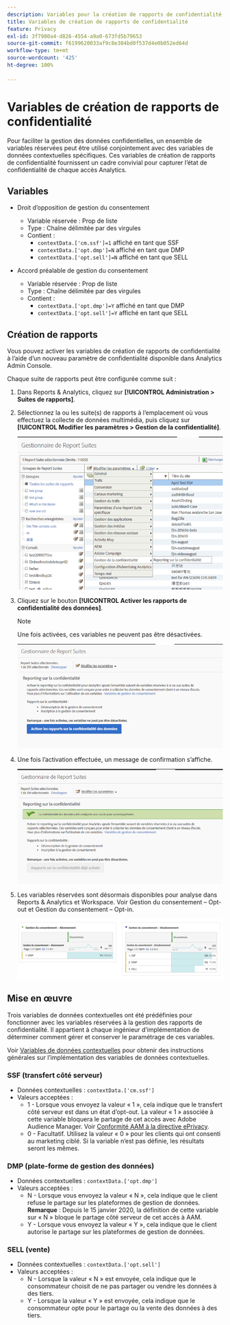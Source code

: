 ```yaml
---
description: Variables pour la création de rapports de confidentialité dans la Confidentialité des données.
title: Variables de création de rapports de confidentialité
feature: Privacy
exl-id: 3f7980a4-d826-4554-a9a0-673fd5b79653
source-git-commit: f6199620033af9c8e304bd0f537d4e0b052ed64d
workflow-type: tm+mt
source-wordcount: '425'
ht-degree: 100%

---
```


# Variables de création de rapports de confidentialité

Pour faciliter la gestion des données confidentielles, un ensemble de variables réservées peut être utilisé conjointement avec des variables de données contextuelles spécifiques.
Ces variables de création de rapports de confidentialité fournissent un cadre convivial pour capturer l’état de confidentialité de chaque accès Analytics.

## Variables

* Droit d’opposition de gestion du consentement
   * Variable réservée : Prop de liste
   * Type : Chaîne délimitée par des virgules
   * Contient :
      * `contextData.['cm.ssf']=1` affiché en tant que SSF
      * `contextData.['opt.dmp']=N` affiché en tant que DMP
      * `contextData.['opt.sell']=N` affiché en tant que SELL

* Accord préalable de gestion du consentement
   * Variable réservée : Prop de liste
   * Type : Chaîne délimitée par des virgules
   * Contient :
      * `contextData.['opt.dmp']=Y` affiché en tant que DMP
      * `contextData.['opt.sell']=Y` affiché en tant que SELL

## Création de rapports

Vous pouvez activer les variables de création de rapports de confidentialité à l’aide d’un nouveau paramètre de confidentialité disponible dans Analytics Admin Console.

Chaque suite de rapports peut être configurée comme suit :
1. Dans Reports &amp; Analytics, cliquez sur **[!UICONTROL Administration > Suites de rapports]**.
1. Sélectionnez la ou les suite(s) de rapports à l’emplacement où vous effectuez la collecte de données multimédia, puis cliquez sur **[!UICONTROL Modifier les paramètres > Gestion de la confidentialité]**.

   ![](assets/rsm-privacy-select.png)

1. Cliquez sur le bouton **[!UICONTROL Activer les rapports de confidentialité des données]**.

   >[!NOTE]
   >
   >Une fois activées, ces variables ne peuvent pas être désactivées.

   ![](assets/rsm-privacy-enable.png)

1. Une fois l’activation effectuée, un message de confirmation s’affiche.

   ![](assets/rsm-privacy-config.png)

1. Les variables réservées sont désormais disponibles pour analyse dans Reports &amp; Analytics et Workspace. Voir Gestion du consentement – Opt-out et Gestion du consentement – Opt-in.

   ![](assets/consent-management.png)

## Mise en œuvre

Trois variables de données contextuelles ont été prédéfinies pour fonctionner avec les variables réservées à la gestion des rapports de confidentialité.  Il appartient à chaque ingénieur d’implémentation de déterminer comment gérer et conserver le paramétrage de ces variables.

Voir [Variables de données contextuelles](/help/implement/vars/page-vars/contextdata.md) pour obtenir des instructions générales sur l’implémentation des variables de données contextuelles.

### SSF (transfert côté serveur)

* Données contextuelles : `contextData.['cm.ssf']`
* Valeurs acceptées :
   * 1 - Lorsque vous envoyez la valeur « 1 », cela indique que le transfert côté serveur est dans un état d’opt-out. La valeur « 1 » associée à cette variable bloquera le partage de cet accès avec Adobe Audience Manager. Voir [Conformité AAM à la directive ePrivacy](https://experienceleague.adobe.com/docs/audience-manager/user-guide/overview/data-privacy/data-privacy.html?lang=fr).
   * 0 - Facultatif. Utilisez la valeur « 0 » pour les clients qui ont consenti au marketing ciblé. Si la variable n’est pas définie, les résultats seront les mêmes.

### DMP (plate-forme de gestion des données)

* Données contextuelles : `contextData.['opt.dmp']`
* Valeurs acceptées :
   * N - Lorsque vous envoyez la valeur « N », cela indique que le client refuse le partage sur les plateformes de gestion de données.  **Remarque** : Depuis le 15 janvier 2020, la définition de cette variable sur « N » bloque le partage côté serveur de cet accès à AAM.
   * Y - Lorsque vous envoyez la valeur « Y », cela indique que le client autorise le partage sur les plateformes de gestion de données.

### SELL (vente)

* Données contextuelles : `contextData.['opt.sell']`
* Valeurs acceptées :
   * N - Lorsque la valeur « N » est envoyée, cela indique que le consommateur choisit de ne pas partager ou vendre les données à des tiers.
   * Y - Lorsque la valeur « Y » est envoyée, cela indique que le consommateur opte pour le partage ou la vente des données à des tiers.
